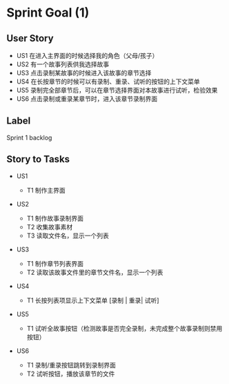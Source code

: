 # Sprint Goal (1)

## User Story

* US1 在进入主界面的时候选择我的角色（父母/孩子）
* US2 有一个故事列表供我选择故事
* US3 点击录制某故事的时候进入该故事的章节选择
* US4 在长按章节的时候可以有录制、重录、试听的按钮的上下文菜单
* US5 录制完全部章节后，可以在章节选择界面对本故事进行试听，检验效果
* US6 点击录制或重录某章节时，进入该章节录制界面


## Label
Sprint 1 backlog

## Story to Tasks

* US1
    * T1 制作主界面

* US2
    * T1 制作故事录制界面
    * T2 收集故事素材
    * T3 读取文件名，显示一个列表

* US3
    * T1 制作章节列表界面
    * T2 读取该故事文件里的章节文件名，显示一个列表

* US4
    * T1 长按列表项显示上下文菜单 [录制 | 重录| 试听]

* US5
    * T1 试听全故事按钮（检测故事是否完全录制，未完成整个故事录制则禁用按钮）

* US6
    * T1 录制/重录按钮跳转到录制界面
    * T2 试听按钮，播放该章节的文件